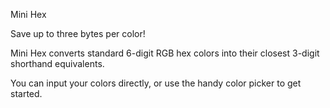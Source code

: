 Mini Hex

Save up to three bytes per color!

Mini Hex converts standard 6-digit RGB hex colors into their closest 3-digit shorthand equivalents.

You can input your colors directly, or use the handy color picker to get started.
